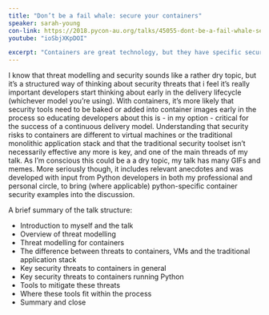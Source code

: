 ```yaml
---
title: "Don’t be a fail whale: secure your containers"
speaker: sarah-young
con-link: https://2018.pycon-au.org/talks/45055-dont-be-a-fail-whale-secure-your-containers/
youtube: "ioSbjXKpDOI"

excerpt: "Containers are great technology, but they have specific security threats that need to be considered when implementing and running them. In this talk, I give an overview of how to effectively threat model for containers running python and some of the tools that you can use to counter them."
---
```


I know that threat modelling and security sounds like a rather dry topic, but it’s a structured way of thinking about security threats that i feel it’s really important developers start thinking about early in the delivery lifecycle (whichever model you’re using). With containers, it’s more likely that security tools need to be baked or added into container images early in the process so educating developers about this is - in my option - critical for the success of a continuous delivery model. Understanding that security risks to containers are different to virtual machines or the traditional monolithic application stack and that the traditional security toolset isn’t necessarily effective any more is key, and one of the main threads of my talk. As I’m conscious this could be a a dry topic, my talk has many GIFs and memes. More seriously though, it includes relevant anecdotes and was developed with input from Python developers in both my professional and personal circle, to bring (where applicable) python-specific container security examples into the discussion.

A brief summary of the talk structure:

- Introduction to myself and the talk
- Overview of threat modelling
- Threat modelling for containers
- The difference between threats to containers, VMs and the traditional application stack
- Key security threats to containers in general
- Key security threats to containers running Python
- Tools to mitigate these threats
- Where these tools fit within the process
- Summary and close